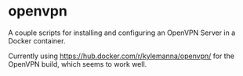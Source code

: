 # openvpn
A couple scripts for installing and configuring an OpenVPN Server in a Docker container.

Currently using https://hub.docker.com/r/kylemanna/openvpn/ for the OpenVPN build, which seems to work well.
